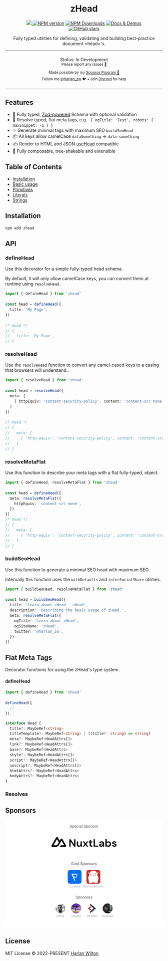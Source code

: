 <h1 align='center'>zHead</h1>

<p align="center">
<a href='https://github.com/vueuse/schema-org/actions/workflows/test.yml'>
<img src='https://github.com/vueuse/schema-org/actions/workflows/test.yml/badge.svg' >
</a>
<a href="https://www.npmjs.com/package/@vueuse/schema-org" target="__blank"><img src="https://img.shields.io/npm/v/@vueuse/schema-org?color=2B90B6&label=" alt="NPM version"></a>
<a href="https://www.npmjs.com/package/@vueuse/schema-org" target="__blank"><img alt="NPM Downloads" src="https://img.shields.io/npm/dm/@vueuse/schema-org?color=349dbe&label="></a>
<a href="https://vue-schema-org.netlify.app/" target="__blank"><img src="https://img.shields.io/static/v1?label=&message=docs%20%26%20demos&color=45b8cd" alt="Docs & Demos"></a>
<br>
<a href="https://github.com/vueuse/schema-org" target="__blank"><img alt="GitHub stars" src="https://img.shields.io/github/stars/vueuse/schema-org?style=social"></a>
</p>

<p align="center">
Fully typed utilities for defining, validating and building best-practice document &lt;head&gt;'s.  
</p>

<p align="center">
<table>
<tbody>
<td align="center">
<img width="800" height="0" /><br>
<i>Status:</i> In Development</b> <br>
<sup> Please report any issues 🐛</sup><br>
<sub>Made possible by my <a href="https://github.com/sponsors/harlan-zw">Sponsor Program 💖</a><br> Follow me <a href="https://twitter.com/harlan_zw">@harlan_zw</a> 🐦 • Join <a href="https://discord.gg/275MBUBvgP">Discord</a> for help</sub><br>
<img width="800" height="0" />
</td>
</tbody>
</table>
</p>

## Features

- 💎 Fully typed, [Zod-powered](https://zod.dev/) Schema with optional validation
- 🧙 Resolve typed, flat meta tags, e.g. ` { ogTitle: 'Test', robots: { maxSnippet: -1 } }`
- ✨ Generate minimal tags with maximum SEO `buildSeoHead`
- 📦 All keys allow camelCase `dataSomething` -> `data-something`
- ✍️ Render to HTML and JSON [useHead](https://github.com/vueuse/head) compatible
- 🌳 Fully composable, tree-shakable and extensible

## Table of Contents

- [Installation](#installation)
- [Basic usage](#basic-usage)
- [Primitives](#primitives)
- [Literals](#literals)
- [Strings](#strings)

## Installation

```bash
npm add zhead
```

## API

### defineHead

Use this decorator for a simple fully-typed head schema. 

By default, it will only allow camelCase keys, you can convert them at runtime using `resolveHead.`

```ts
import { defineHead } from 'zhead'

const head = defineHead({
  title: 'My Page',
})

/* head */
// {
//   title: 'My Page',
// }
```

### resolveHead

Use the `resolveHead` function to convert any camel-cased keys to a casing that browsers will understand..

```ts
import { resolveHead } from 'zhead'

const head = resolveHead({
  meta: [
    { httpEquiv: 'content-security-policy', content: 'content-src none' }
  ]
})

/* head */
// {
//   meta: [
//     { 'http-equiv': 'content-security-policy', content: 'content-src none' }
//   ]
// }
```

### resolveMetaFlat

Use this function to describe your meta tags with a flat fully-typed, object.

```ts
import { defineHead, resolveMetaFlat } from 'zhead'

const head = defineHead({
  meta: resolveMetaFlat({
    httpEquiv: 'content-src none',
  })
})
/* head */
// {
//   meta: [
//     { 'http-equiv': 'content-security-policy', content: 'content-src none' }
//   ]
// }
```

### buildSeoHead

Use this function to generate a minimal SEO head with maximum SEO.

Internally this function uses the `withDefaults` and `inferSocialShare` utilities.

```ts
import { buildSeoHead, resolveMetaFlat } from 'zhead'

const head = buildSeoHead({
  title: 'Learn about zHead - zHead',
  description: 'Describing the basic usage of zHead.',
  meta: resolveMetaFlat({
    ogTitle: 'Learn about zHead',
    ogSiteName: 'zHead',
    twitter: '@harlan_zw',
  })
})
```

## Flat Meta Tags

Decorator functions for using the zHead's type system.

#### defineHead

```ts
import { defineHead } from 'zhead'

defineHead({
  // ...
})
```

```ts
interface Head {
  title?: MaybeRef<string>
  titleTemplate?: MaybeRef<string> | ((title?: string) => string)
  meta?: MaybeRef<HeadAttrs[]>
  link?: MaybeRef<HeadAttrs[]>
  base?: MaybeRef<HeadAttrs>
  style?: MaybeRef<HeadAttrs[]>
  script?: MaybeRef<HeadAttrs[]>
  noscript?: MaybeRef<HeadAttrs[]>
  htmlAttrs?: MaybeRef<HeadAttrs>
  bodyAttrs?: MaybeRef<HeadAttrs>
}
```

### Resolves



## Sponsors

<p align="center">
  <a href="https://raw.githubusercontent.com/harlan-zw/static/main/sponsors.svg">
    <img src='https://raw.githubusercontent.com/harlan-zw/static/main/sponsors.svg'/>
  </a>
</p>


## License

MIT License © 2022-PRESENT [Harlan Wilton](https://github.com/harlan-zw)
